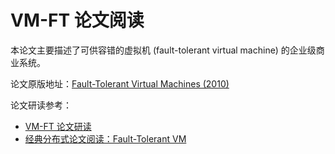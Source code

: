 # VM-FT 论文阅读

本论文主要描述了可供容错的虚拟机 (fault-tolerant virtual machine) 的企业级商业系统。

论文原版地址：[Fault-Tolerant Virtual Machines (2010)](https://pdos.csail.mit.edu/6.824/papers/vm-ft.pdf)

论文研读参考：

* [VM-FT 论文研读](https://www.cnblogs.com/brianleelxt/p/13245754.html#autoid-4-7-0)
* [经典分布式论文阅读：Fault-Tolerant VM](https://juejin.cn/post/6844903888848420872)
